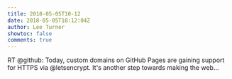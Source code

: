 ```yaml
---
title: 2018-05-05T10-12
date: 2018-05-05T10:12:04Z
author: Lee Turner
showtoc: false
comments: true
---
```


RT @github: Today, custom domains on GitHub Pages are gaining support for HTTPS via @letsencrypt. It's another step towards making the web…

